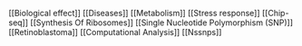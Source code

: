[[Biological effect]]
[[Diseases]]
[[Metabolism]]
[[Stress response]]
[[Chip-seq]]
[[Synthesis Of Ribosomes]]
[[Single Nucleotide Polymorphism (SNP)]]
[[Retinoblastoma]]
[[Computational Analysis]]
[[Nssnps]]
